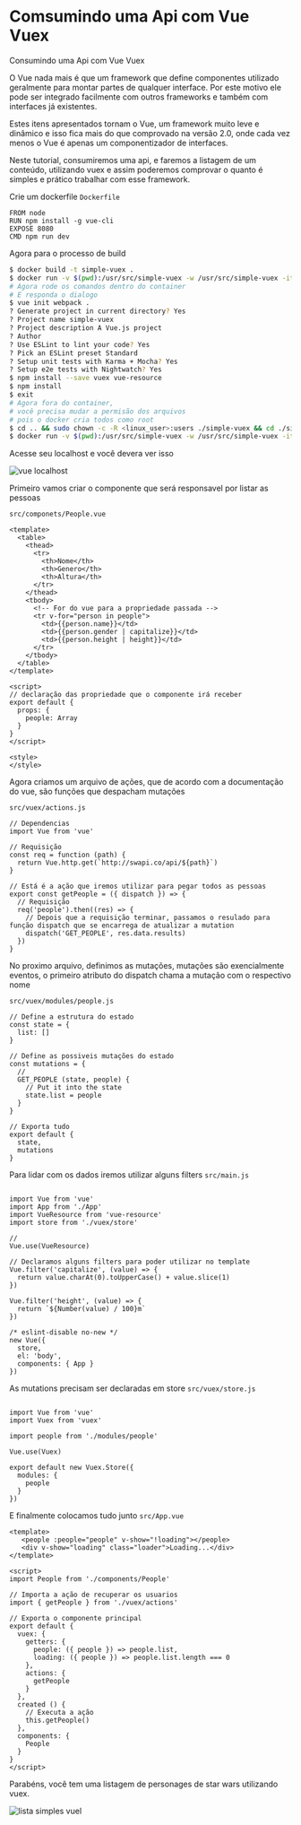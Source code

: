 # Comsumindo uma Api com Vue Vuex

Consumindo uma Api com Vue Vuex

O Vue nada mais é que um framework que define componentes utilizado geralmente para montar partes de qualquer interface. Por este motivo ele pode ser integrado facilmente com outros frameworks e também com interfaces já existentes.

Estes itens apresentados tornam o Vue, um framework muito leve e dinâmico e isso fica mais do que comprovado na versão 2.0, onde cada vez menos o Vue é apenas um componentizador de interfaces.

Neste tutorial, consumiremos uma api, e faremos a listagem de um conteúdo, utilizando vuex e assim poderemos comprovar o quanto é simples e prático trabalhar com esse framework.

Crie um dockerfile
`Dockerfile`
```code
FROM node
RUN npm install -g vue-cli
EXPOSE 8080
CMD npm run dev
```

Agora para o processo de build
```sh
$ docker build -t simple-vuex .
$ docker run -v $(pwd):/usr/src/simple-vuex -w /usr/src/simple-vuex -it --rm simple-vuex bash
# Agora rode os comandos dentro do container
# E responda o dialogo
$ vue init webpack .
? Generate project in current directory? Yes
? Project name simple-vuex
? Project description A Vue.js project
? Author 
? Use ESLint to lint your code? Yes
? Pick an ESLint preset Standard
? Setup unit tests with Karma + Mocha? Yes
? Setup e2e tests with Nightwatch? Yes
$ npm install --save vuex vue-resource
$ npm install
$ exit
# Agora fora do container, 
# você precisa mudar a permisão dos arquivos 
# pois o docker cria todos como root
$ cd .. && sudo chown -c -R <linux_user>:users ./simple-vuex && cd ./simple-vuex
$ docker run -v $(pwd):/usr/src/simple-vuex -w /usr/src/simple-vuex -it --rm -p 8080:8080 simple-vuex
```

Acesse seu localhost e você devera ver isso

![vue localhost](https://raw.githubusercontent.com/yebo-ecommerce/simple-vuex/master/static/image00.png)

Primeiro vamos criar o componente que será responsavel por listar as pessoas

`src/componets/People.vue`
```code
<template>
  <table>
    <thead>
      <tr>
        <th>Nome</th>
        <th>Genero</th>
        <th>Altura</th>
      </tr>
    </thead>
    <tbody>
      <!-- For do vue para a propriedade passada -->
      <tr v-for="person in people">
        <td>{{person.name}}</td>
        <td>{{person.gender | capitalize}}</td>
        <td>{{person.height | height}}</td>
      </tr>
    </tbody>
  </table>
</template>

<script>
// declaração das propriedade que o componente irá receber
export default {
  props: {
    people: Array
  }
}
</script>

<style>
</style>
```
Agora criamos um arquivo de ações, que de acordo com a documentação do vue, são funções que despacham mutações

`src/vuex/actions.js`
```code
// Dependencias
import Vue from 'vue'

// Requisição
const req = function (path) {
  return Vue.http.get(`http://swapi.co/api/${path}`)
}

// Está é a ação que iremos utilizar para pegar todos as pessoas
export const getPeople = ({ dispatch }) => {
  // Requisição
  req('people').then((res) => {
    // Depois que a requisição terminar, passamos o resulado para função dispatch que se encarrega de atualizar a mutation
    dispatch('GET_PEOPLE', res.data.results)
  })
}
```
No proximo arquivo, definimos as mutações, mutações são exencialmente eventos, o primeiro atributo do dispatch chama a mutação com o respectivo nome

`src/vuex/modules/people.js`
```code
// Define a estrutura do estado
const state = {
  list: []
}

// Define as possiveis mutações do estado
const mutations = {
  //
  GET_PEOPLE (state, people) {
    // Put it into the state
    state.list = people
  }
}

// Exporta tudo
export default {
  state,
  mutations
}
```
Para lidar com os dados iremos utilizar alguns filters
`src/main.js`
```code

import Vue from 'vue'
import App from './App'
import VueResource from 'vue-resource'
import store from './vuex/store'

//
Vue.use(VueResource)

// Declaramos alguns filters para poder utilizar no template
Vue.filter('capitalize', (value) => {
  return value.charAt(0).toUpperCase() + value.slice(1)
})

Vue.filter('height', (value) => {
  return `${Number(value) / 100}m`
})

/* eslint-disable no-new */
new Vue({
  store,
  el: 'body',
  components: { App }
})
```
As mutations precisam ser declaradas em store
`src/vuex/store.js`
```code

import Vue from 'vue'
import Vuex from 'vuex'

import people from './modules/people'

Vue.use(Vuex)

export default new Vuex.Store({
  modules: {
    people
  }
})
```
E finalmente colocamos tudo junto
`src/App.vue`
```code
<template>
   <people :people="people" v-show="!loading"></people>
   <div v-show="loading" class="loader">Loading...</div>
</template>

<script>
import People from './components/People'

// Importa a ação de recuperar os usuarios
import { getPeople } from './vuex/actions'

// Exporta o componente principal
export default {
  vuex: {
    getters: {
      people: ({ people }) => people.list,
      loading: ({ people }) => people.list.length === 0
    },
    actions: {
      getPeople
    }
  },
  created () {
    // Executa a ação
    this.getPeople()
  },
  components: {
    People
  }
}
</script>
```

Parabéns, você tem uma listagem de personages de star wars utilizando vuex.

![lista simples vuel](https://raw.githubusercontent.com/yebo-ecommerce/simple-vuex/master/static/image01.png)
